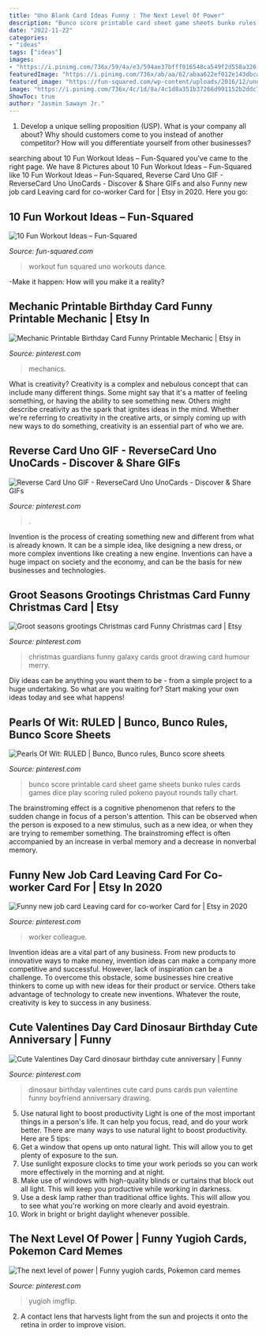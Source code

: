 ```yaml
---
title: "Uno Blank Card Ideas Funny : The Next Level Of Power"
description: "Bunco score printable card sheet game sheets bunko rules cards games dice play scoring ruled pokeno payout rounds tally chart"
date: "2022-11-22"
categories:
- "ideas"
tags: ["ideas"]
images:
- "https://i.pinimg.com/736x/59/4a/e3/594ae37bfff016548ca549f2d558a326--dice-games-fun-games.jpg"
featuredImage: "https://i.pinimg.com/736x/ab/aa/62/abaa622ef012e143dbca2a5c363bd520.jpg"
featured_image: "https://fun-squared.com/wp-content/uploads/2016/12/uno-workout1-502x1024.jpg"
image: "https://i.pinimg.com/736x/4c/1d/8a/4c1d8a351b37266d991152b2ddc73677.jpg"
ShowToc: true
author: "Jasmin Sawayn Jr."
---
```



1. Develop a unique selling proposition (USP). What is your company all about? Why should customers come to you instead of another competitor? How will you differentiate yourself from other businesses? 

	

		
searching about 10 Fun Workout Ideas – Fun-Squared you've came to the right page. We have 8 Pictures about 10 Fun Workout Ideas – Fun-Squared like 10 Fun Workout Ideas – Fun-Squared, Reverse Card Uno GIF - ReverseCard Uno UnoCards - Discover &amp; Share GIFs and also Funny new job card Leaving card for co-worker Card for | Etsy in 2020. Here you go:
		
    
## 10 Fun Workout Ideas – Fun-Squared

<img loading=lazy src="https://fun-squared.com/wp-content/uploads/2016/12/uno-workout1-502x1024.jpg" onerror="this.onerror=null;this.src='https://tse2.mm.bing.net/th?id=OIP.PtTvABMRl-qbnHTpU8bDqAHaPG&amp;pid=15.1';" alt="10 Fun Workout Ideas – Fun-Squared">

_Source: fun-squared.com_

>workout fun squared uno workouts dance. 

	

-Make it happen: How will you make it a reality?

    
## Mechanic Printable Birthday Card Funny Printable Mechanic | Etsy In

<img loading=lazy src="https://i.pinimg.com/736x/4c/1d/8a/4c1d8a351b37266d991152b2ddc73677.jpg" onerror="this.onerror=null;this.src='https://tse1.mm.bing.net/th?id=OIP.eJQcDI11IXgRna6USOG74wHaHa&amp;pid=15.1';" alt="Mechanic Printable Birthday Card Funny Printable Mechanic | Etsy in">

_Source: pinterest.com_

>mechanics. 

	

What is creativity?
Creativity is a complex and nebulous concept that can include many different things. Some might say that it's a matter of feeling something, or having the ability to see something new. Others might describe creativity as the spark that ignites ideas in the mind. Whether we're referring to creativity in the creative arts, or simply coming up with new ways to do something, creativity is an essential part of who we are.

    
## Reverse Card Uno GIF - ReverseCard Uno UnoCards - Discover &amp; Share GIFs

<img loading=lazy src="https://i.pinimg.com/736x/8a/65/0d/8a650dbffd5d35fcfa81816bcff1bbf9.jpg" onerror="this.onerror=null;this.src='https://tse4.mm.bing.net/th?id=OIP.4uA6SgmbD5IgVxA7z5OTDAAAAA&amp;pid=15.1';" alt="Reverse Card Uno GIF - ReverseCard Uno UnoCards - Discover &amp; Share GIFs">

_Source: pinterest.com_

>. 

	

Invention is the process of creating something new and different from what is already known. It can be a simple idea, like designing a new dress, or more complex inventions like creating a new engine. Inventions can have a huge impact on society and the economy, and can be the basis for new businesses and technologies.

    
## Groot Seasons Grootings Christmas Card Funny Christmas Card | Etsy

<img loading=lazy src="https://i.pinimg.com/736x/78/b9/39/78b93973516299420bad0eddfb3fdd31.jpg" onerror="this.onerror=null;this.src='https://tse2.mm.bing.net/th?id=OIP.3Rmsy7rIWAhYmqeFdz213QHaHa&amp;pid=15.1';" alt="Groot seasons grootings Christmas card Funny Christmas card | Etsy">

_Source: pinterest.com_

>christmas guardians funny galaxy cards groot drawing card humour merry. 

	

Diy ideas can be anything you want them to be - from a simple project to a huge undertaking. So what are you waiting for? Start making your own ideas today and see what happens!

    
## Pearls Of Wit: RULED | Bunco, Bunco Rules, Bunco Score Sheets

<img loading=lazy src="https://i.pinimg.com/736x/59/4a/e3/594ae37bfff016548ca549f2d558a326--dice-games-fun-games.jpg" onerror="this.onerror=null;this.src='https://tse1.mm.bing.net/th?id=OIP.u42LVZ-ocOWeZICIPjyqigHaJj&amp;pid=15.1';" alt="Pearls Of Wit: RULED | Bunco, Bunco rules, Bunco score sheets">

_Source: pinterest.com_

>bunco score printable card sheet game sheets bunko rules cards games dice play scoring ruled pokeno payout rounds tally chart. 

	

The brainstroming effect is a cognitive phenomenon that refers to the sudden change in focus of a person's attention. This can be observed when the person is exposed to a new stimulus, such as a new idea, or when they are trying to remember something. The brainstroming effect is often accompanied by an increase in verbal memory and a decrease in nonverbal memory.

    
## Funny New Job Card Leaving Card For Co-worker Card For | Etsy In 2020

<img loading=lazy src="https://i.pinimg.com/736x/13/7c/af/137caf7578f0088a45a94f3120ee5724.jpg" onerror="this.onerror=null;this.src='https://tse1.mm.bing.net/th?id=OIP.pRan49e87M_mBYkh42lL2wHaHa&amp;pid=15.1';" alt="Funny new job card Leaving card for co-worker Card for | Etsy in 2020">

_Source: pinterest.com_

>worker colleague. 

	

Invention ideas are a vital part of any business. From new products to innovative ways to make money, invention ideas can make a company more competitive and successful. However, lack of inspiration can be a challenge. To overcome this obstacle, some businesses hire creative thinkers to come up with new ideas for their product or service. Others take advantage of technology to create new inventions. Whatever the route, creativity is key to success in any business.

    
## Cute Valentines Day Card Dinosaur Birthday Cute Anniversary | Funny

<img loading=lazy src="https://i.pinimg.com/736x/ab/aa/62/abaa622ef012e143dbca2a5c363bd520.jpg" onerror="this.onerror=null;this.src='https://tse3.mm.bing.net/th?id=OIP.ma-uGASYi3DuU33OIT3nXQHaHa&amp;pid=15.1';" alt="Cute Valentines Day Card dinosaur birthday cute anniversary | Funny">

_Source: pinterest.com_

>dinosaur birthday valentines cute card puns cards pun valentine funny boyfriend anniversary drawing. 

	

5) Use natural light to boost productivity
Light is one of the most important things in a person's life. It can help you focus, read, and do your work better. There are many ways to use natural light to boost productivity. Here are 5 tips:
1) Get a window that opens up onto natural light. This will allow you to get plenty of exposure to the sun.
2) Use sunlight exposure clocks to time your work periods so you can work more effectively in the morning and at night.
3) Make use of windows with high-quality blinds or curtains that block out all light. This will keep you productive while working in darkness.
4) Use a desk lamp rather than traditional office lights. This will allow you to see what you're working on more clearly and avoid eyestrain.
5) Work in bright or bright daylight whenever possible.

    
## The Next Level Of Power | Funny Yugioh Cards, Pokemon Card Memes

<img loading=lazy src="https://i.pinimg.com/474x/d8/dd/e2/d8dde2715f33c1c8236dd62f916e3765.jpg" onerror="this.onerror=null;this.src='https://tse2.mm.bing.net/th?id=OIP.hPLU80_9Uy17eAdmxNZLVQAAAA&amp;pid=15.1';" alt="The next level of power | Funny yugioh cards, Pokemon card memes">

_Source: pinterest.com_

>yugioh imgflip. 

	

2. A contact lens that harvests light from the sun and projects it onto the retina in order to improve vision.

